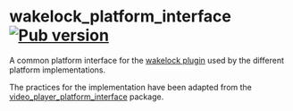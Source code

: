 # wakelock_platform_interface [![Pub version](https://img.shields.io/pub/v/wakelock_platform_interface.svg)](https://pub.dev/packages/wakelock_platform_interface)

A common platform interface for the [wakelock plugin][wakelock GitHub] used by the different
platform implementations.

The practices for the implementation have been adapted from the [video_player_platform_interface]
package.

[wakelock GitHub]: https://github.com/creativecreatorormaybenot/wakelock
[video_player_platform_interface]: https://github.com/flutter/plugins/tree/master/packages/video_player/video_player_platform_interface
